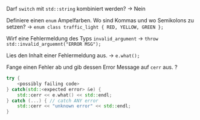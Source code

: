 Darf `switch` mit `std::string` kombiniert werden? -> Nein
<!--SR:!2024-08-01,13,290-->
Definiere einen `enum` Ampelfarben. Wo sind Kommas und wo Semikolons zu setzen? -> `enum class traffic_light { RED, YELLOW, GREEN };`
<!--SR:!2024-08-04,16,290-->
Wirf eine Fehlermeldung des Typs `invalid_argument` -> `throw std::invalid_arguemnt("ERROR MSG");`
<!--SR:!2024-08-02,14,294-->
Lies den Inhalt einer Fehlermeldung aus. -> `e.what();`
<!--SR:!2024-07-25,4,287-->

<!--SR:!2024-08-03,15,294-->
Fange einen Fehler ab und gib dessen Error Message auf `cerr` aus.
?
```cpp
try {
	<possibly failing code>
} catch(std::<expected error> &e) {
	std::cerr << e.what() << std::endl;
} catch (...) { // catch ANY error
	std::cerr << "unknown error" << std::endl;
}
```
<!--SR:!2024-07-22,4,281-->



<!--SR:!2024-08-07,17,299-->


<!--SR:!2024-08-03,13,294-->